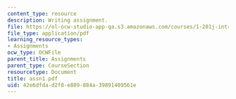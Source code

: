 ```yaml
---
content_type: resource
description: Writing assignment.
file: https://ol-ocw-studio-app-qa.s3.amazonaws.com/courses/1-201j-introduction-to-transportation-systems-fall-2006/42e6dfdad2f8e889884a39891409561e_assn1.pdf
file_type: application/pdf
learning_resource_types:
- Assignments
ocw_type: OCWFile
parent_title: Assignments
parent_type: CourseSection
resourcetype: Document
title: assn1.pdf
uid: 42e6dfda-d2f8-e889-884a-39891409561e
---
```

